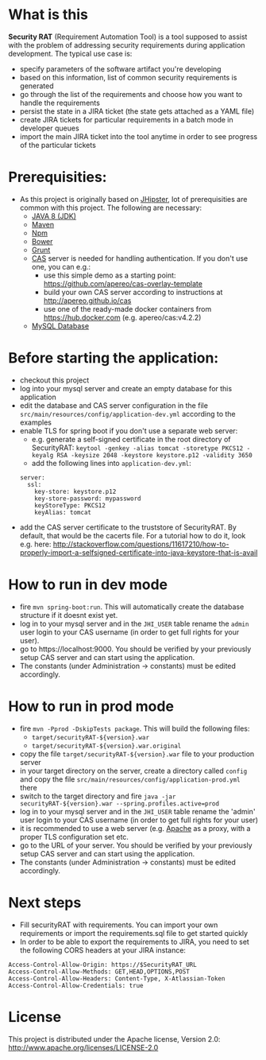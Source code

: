 # What is this
**Security RAT** (Requirement Automation Tool) is a tool supposed to assist with the problem of addressing security requirements during application development. The typical use case is:
- specify parameters of the software artifact you're developing
- based on this information, list of common security requirements is generated
- go through the list of the requirements and choose how you want to handle the requirements
- persist the state in a JIRA ticket (the state gets attached as a YAML file)
- create JIRA tickets for particular requirements in a batch mode in developer queues
- import the main JIRA ticket into the tool anytime in order to see progress of the particular tickets

# Prerequisities:
- As this project is originally based on [JHipster](http://jhipster.github.io/), lot of prerequisities are common with this project. The following are necessary:
  - [JAVA 8 (JDK)](http://www.oracle.com/technetwork/java/javase/overview/java8-2100321.html)
  - [Maven](https://maven.apache.org/)
  - [Npm](https://www.npmjs.com)
  - [Bower](http://bower.io/)
  - [Grunt](http://gruntjs.com/)
  - [CAS](https://en.wikipedia.org/wiki/Central_Authentication_Service) server is needed for handling authentication. If you don't use one, you can e.g.:
    - use this simple demo as a starting point: https://github.com/apereo/cas-overlay-template
    - build your own CAS server according to instructions at http://apereo.github.io/cas
    - use one of the ready-made docker containers from https://hub.docker.com (e.g. apereo/cas:v4.2.2)
  - [MySQL Database](https://www.mysql.com/)

# Before starting the application:
- checkout this project
- log into your mysql server and create an empty database for this application
- edit the database and CAS server configuration in the file `src/main/resources/config/application-dev.yml` according to the examples
- enable TLS for spring boot if you don't use a separate web server:
   - e.g. generate a self-signed certificate in the root directory of SecurityRAT: `keytool -genkey -alias tomcat -storetype PKCS12 -keyalg RSA -keysize 2048 -keystore keystore.p12 -validity 3650`
   - add the following lines into `application-dev.yml`:
    ```
    server:
      ssl:
        key-store: keystore.p12
        key-store-password: mypassword
        keyStoreType: PKCS12
        keyAlias: tomcat
    ```
- add the CAS server certificate to the truststore of SecurityRAT. By default, that would be the cacerts file. For a tutorial how to do it, look e.g. here: http://stackoverflow.com/questions/11617210/how-to-properly-import-a-selfsigned-certificate-into-java-keystore-that-is-avail
  
# How to run in dev mode
- fire `mvn spring-boot:run`. This will automatically create the database structure if it doesnt exist yet.
- log in to your mysql server and in the `JHI_USER` table rename the `admin` user login to your CAS username (in order to get full rights for your user). 
- go to https://localhost:9000. You should be verified by your previously setup CAS server and can start using the application.
- The constants (under Administration -> constants) must be edited accordingly.

# How to run in prod mode
- fire `mvn -Pprod -DskipTests package`. This will build the following files:
  - `target/securityRAT-${version}.war`
  - `target/securityRAT-${version}.war.original`
- copy the file `target/securityRAT-${version}.war` file to your production server
- in your target directory on the server, create a directory called `config` and copy the file `src/main/resources/config/application-prod.yml` there
- switch to the target directory and fire `java -jar securityRAT-${version}.war --spring.profiles.active=prod`
- log in to your mysql server and in the `JHI_USER` table rename the 'admin' user login to your CAS username (in order to get full rights for your user)
- it is recommended to use a web server (e.g. [Apache](https://httpd.apache.org/) as a proxy, with a proper TLS configuration set etc.
- go to the URL of your server. You should be verified by your previously setup CAS server and can start using the application.
- The constants (under Administration -> constants) must be edited accordingly.

# Next steps
- Fill securityRAT with requirements. You can import your own requirements or import the requirements.sql file to get started quickly
- In order to be able to export the requirements to JIRA, you need to set the following CORS headers at your JIRA instance:
```
Access-Control-Allow-Origin: https://$SecurityRAT_URL
Access-Control-Allow-Methods: GET,HEAD,OPTIONS,POST
Access-Control-Allow-Headers: Content-Type, X-Atlassian-Token
Access-Control-Allow-Credentials: true
```

# License
This project is distributed under the Apache license, Version 2.0: http://www.apache.org/licenses/LICENSE-2.0
